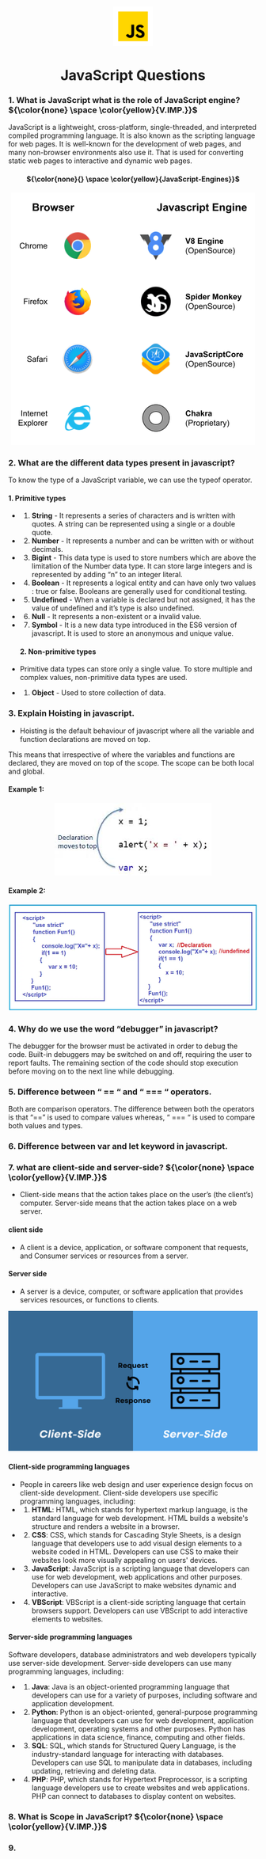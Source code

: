 <div align="center">
<img src='./Images/js.png' alt='JavaScript' height='80'>

<!-- $${\color{red}Welcome \space \color{lightblue}To \space \color{lightgreen}{github}}$$ -->

# JavaScript Questions
</div>

### 1. What is JavaScript what is the role of JavaScript engine? ${\color{none} \space \color{yellow}{V.IMP.}}$


JavaScript is a lightweight, cross-platform, single-threaded, and interpreted compiled programming language. It is also known as the scripting language for web pages. It is well-known for the development of web pages, and many non-browser environments also use it.  That is used for converting static web pages to interactive and dynamic web pages.

<div align="center">

#### ${\color{none}{} \space \color{yellow}{JavaScript-Engines}}$

<img src='./Images/js-enging-browser.png' alt='Hoisting' height=''>
</div>
<!-- JavaScript is a weakly typed language (dynamically typed). JavaScript can be used for Client-side developments as well as Server-side developments. JavaScript is both an imperative and declarative type of language. JavaScript contains a standard library of objects, like Array, Date, and Math, and a core set of language elements like operators, control structures, and statements.  -->


### 2. What are the different data types present in javascript?

 To know the type of a JavaScript variable, we can use the typeof operator.

#### 1. Primitive types

- 1. <b>String</b> -  It represents a series of characters and is written with quotes. A string can be represented using a single or a double quote.

- 2. <b>Number</b> - It represents a number and can be written with or without decimals.

- 3. <b>Bigint</b> - This data type is used to store numbers which are above the limitation of the Number data type. It can store large integers and is represented by adding “n” to an integer literal.

- 4. <b>Boolean</b> - It represents a logical entity and can have only two values : true or false. Booleans are generally used for conditional testing.

- 5. <b>Undefined</b> - When a variable is declared but not assigned, it has the value of undefined and it’s type is also undefined.

- 6. <b>Null</b> - It represents a non-existent or a invalid value.

- 7. <b>Symbol</b> - It is a new data type introduced in the ES6 version of javascript. It is used to store an anonymous and unique value.

  #### 2. Non-primitive types

- Primitive data types can store only a single value. To store multiple and complex values, non-primitive data types are used.
- 1. <b>Object</b> - Used to store collection of data.


### 3. Explain Hoisting in javascript.

- Hoisting is the default behaviour of javascript where all the variable and function declarations are moved on top.

This means that irrespective of where the variables and functions are declared, they are moved on top of the scope. The scope can be both local and global.

#### Example 1:
<div align="center">
<img src='./Images/Hoisting-1.jpeg' alt='Hoisting' height=''>
</div>

#### Example 2:
<img src='./Images/Hoisting-2.webp' alt='Hoisting' height=''>

### 4. Why do we use the word “debugger” in javascript?

The debugger for the browser must be activated in order to debug the code. Built-in debuggers may be switched on and off, requiring the user to report faults. The remaining section of the code should stop execution before moving on to the next line while debugging.

### 5. Difference between “ == “ and “ === “ operators.

Both are comparison operators. The difference between both the operators is that “==” is used to compare values whereas, “ === “ is used to compare both values and types.

### 6. Difference between var and let keyword in javascript.

### 7. what are client-side and server-side?  ${\color{none} \space \color{yellow}{V.IMP.}}$

- Client-side means that the action takes place on the user’s (the client’s) computer. Server-side means that the action takes place on a web server. 
#### client side
- A client is a device, application, or software component that requests, and Consumer services or resources from a server.

#### Server side

- A server is a device, computer, or software application that provides services resources, or functions to clients.

<div align="center">
<img src='./Images/client-and-server-side.png' alt='Hoisting' height=''>
</div>

#### Client-side programming languages
- People in careers like web design and user experience design focus on client-side development. Client-side developers use specific programming languages, including:
- 1. <b>HTML</b>: HTML, which stands for hypertext markup language, is the standard language for web development. HTML builds a website's structure and renders a website in a browser.
- 2. <b>CSS</b>: CSS, which stands for Cascading Style Sheets, is a design language that developers use to add visual design elements to a website coded in HTML. Developers can use CSS to make their websites look more visually appealing on users' devices.
- 3. <b>JavaScript</b>: JavaScript is a scripting language that developers can use for web development, web applications and other purposes. Developers can use JavaScript to make websites dynamic and interactive.
- 4. <b>VBScript</b>: VBScript is a client-side scripting language that certain browsers support. Developers can use VBScript to add interactive elements to websites.

#### Server-side programming languages
Software developers, database administrators and web developers typically use server-side development. Server-side developers can use many programming languages, including:

- 1. <b>Java</b>: Java is an object-oriented programming language that developers can use for a variety of purposes, including software and application development.
- 2. <b>Python</b>: Python is an object-oriented, general-purpose programming language that developers can use for web development, application development, operating systems and other purposes. Python has applications in data science, finance, computing and other fields.
- 3. <b>SQL</b>: SQL, which stands for Structured Query Language, is the industry-standard language for interacting with databases. Developers can use SQL to manipulate data in databases, including updating, retrieving and deleting data.
- 4. <b>PHP</b>: PHP, which stands for Hypertext Preprocessor, is a scripting language developers use to create websites and web applications. PHP can connect to databases to display content on websites.

### 8. What is Scope in JavaScript? ${\color{none} \space \color{yellow}{V.IMP.}}$


### 9. 